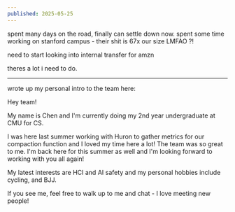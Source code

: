 ```yaml
---
published: 2025-05-25
---
```


spent many days on the road, finally can settle down now. spent some time working on stanford campus - their shit is 67x our size LMFAO ?!

need to start looking into internal transfer for amzn 

theres a lot i need to do. 

----

wrote up my personal intro to the team here:

Hey team!

My name is Chen and I'm currently doing my 2nd year undergraduate at CMU for CS. 

I was here last summer working with Huron to gather metrics for our compaction function and I loved my time here a lot! The team was so great to me. I'm back here for this summer as well and I'm looking forward to working with you all again!

My latest interests are HCI and AI safety and my personal hobbies include cycling, and BJJ. 

If you see me, feel free to walk up to me and chat - I love meeting new people! 
